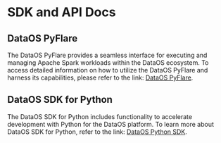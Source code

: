 # SDK and API Docs

## DataOS PyFlare

The DataOS PyFlare provides a seamless interface for executing and managing Apache Spark workloads within the DataOS ecosystem. To access detailed information on how to utilize the DataOS PyFlare and harness its capabilities, please refer to the link: [DataOS PyFlare](./api_docs/dataos_pyflare.md).

## DataOS SDK for Python

The DataOS SDK for Python includes functionality to accelerate development with Python for the DataOS platform. To learn more about DataOS SDK for Python, refer to the link: [DataOS Python SDK](./api_docs/dataos_python_sdk.md).



